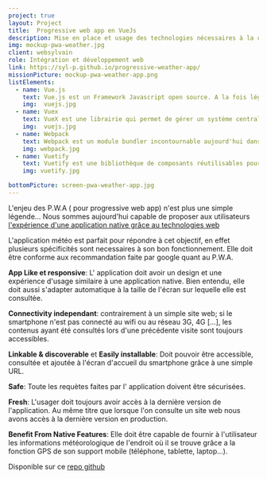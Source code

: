 ```yaml
---
project: true
layout: Project
title:  Progressive web app en VueJs
description: Mise en place et usage des technologies nécessaires à la création d'une application web progressive.
img: mockup-pwa-weather.jpg
client: websylvain
role: Intégration et développement web
link: https://syl-p.github.io/progressive-weather-app/
missionPicture: mockup-pwa-weather-app.png
listElements:
  - name: Vue.js
    text: Vue.js est un Framework Javascript open source. A la fois léger et modulaire, il facilite grandement le développement d'interface utilisateur dynamique.
    img:  vuejs.jpg
  - name: Vuex
    text: VueX est une librairie qui permet de gérer un système centralisé de state pour vos composants. Elle est inspirée par la logique Flux.
    img:  vuejs.jpg
  - name: Webpack
    text: Webpack est un module bundler incontournable aujourd'hui dans le développement d'application en javascript. Il permet de séparer en module indépendant les différentes ressources lors du développement, de minifier le tout, préparer une version packagée, légère et exécutable pour la production.
    img: webpack.jpg
  - name: Vuetify
    text: Vuetify est une bibliothèque de composants réutilisables pour vuejs permettant de mettre en place facilement une expérience utilisateur digne des grandes applications de google grâce à un design minimal et clair appelé "MATERIAL DESIGN".
    img: vuetify.jpg

bottomPicture: screen-pwa-weather-app.jpg
---
```


L'enjeu des P.W.A ( pour progressive web app) n'est plus une simple légende... Nous sommes aujourd'hui capable de proposer aux utilisateurs [l'expérience d'une application native grâce au technologies web](https://websylvain.com/dev/progressive/webapp/technologies/progressive-web-apps)

L'application météo est parfait pour répondre à cet objectif, en effet plusieurs spécificités sont necessaires à son bon fonctionnement. Elle doit être conforme aux recommandation faite par google quant au P.W.A.

**App Like et responsive**: L' application doit avoir un design et une expérience d'usage similaire à une application native. Bien entendu, elle doit aussi s'adapter automatique à la taille de l'écran sur lequelle elle est consultée.

**Connectivity independant**: contrairement à un simple site web; si le smartphone n'est pas connecté au wifi ou au réseau 3G, 4G [...], les contenus ayant été consultés lors d'une précédente visite sont toujours accessibles.

**Linkable & discoverable** et **Easily installable**: Doit pouvoir être accessible, consultée et ajoutée à l'écran d'accueil du smartphone grâce à une simple URL.

**Safe**: Toute les requètes faites par l' application doivent être sécurisées.

**Fresh**: L'usager doit toujours avoir accès à la dernière version de l'application. Au même titre que lorsque l'on consulte un site web nous avons accès à la dernière version en production.

**Benefit From Native Features**: Elle doit être capable de fournir à l'utilisateur les informations météorologique de l'endroit où il se trouve grâce a la fonction GPS de son support mobile (téléphone, tablette, laptop...).

Disponible sur ce [repo github](https://github.com/webdev-happiness/progressive-weather-app)